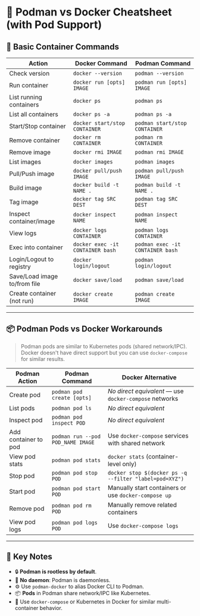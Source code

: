 # 🐳 Podman vs Docker Cheatsheet (with Pod Support)

## 🔧 Basic Container Commands

| **Action**                         | **Docker Command**                      | **Podman Command**                     |
|------------------------------------|------------------------------------------|----------------------------------------|
| Check version                      | `docker --version`                       | `podman --version`                     |
| Run container                      | `docker run [opts] IMAGE`                | `podman run [opts] IMAGE`              |
| List running containers            | `docker ps`                              | `podman ps`                            |
| List all containers                | `docker ps -a`                           | `podman ps -a`                         |
| Start/Stop container               | `docker start/stop CONTAINER`            | `podman start/stop CONTAINER`          |
| Remove container                   | `docker rm CONTAINER`                    | `podman rm CONTAINER`                  |
| Remove image                       | `docker rmi IMAGE`                       | `podman rmi IMAGE`                     |
| List images                        | `docker images`                          | `podman images`                        |
| Pull/Push image                    | `docker pull/push IMAGE`                 | `podman pull/push IMAGE`               |
| Build image                        | `docker build -t NAME .`                 | `podman build -t NAME .`               |
| Tag image                          | `docker tag SRC DEST`                    | `podman tag SRC DEST`                  |
| Inspect container/image            | `docker inspect NAME`                    | `podman inspect NAME`                  |
| View logs                          | `docker logs CONTAINER`                  | `podman logs CONTAINER`                |
| Exec into container                | `docker exec -it CONTAINER bash`         | `podman exec -it CONTAINER bash`       |
| Login/Logout to registry           | `docker login/logout`                    | `podman login/logout`                  |
| Save/Load image to/from file       | `docker save/load`                       | `podman save/load`                     |
| Create container (not run)         | `docker create IMAGE`                    | `podman create IMAGE`                  |

---

## 📦 Podman Pods vs Docker Workarounds

> Podman pods are similar to Kubernetes pods (shared network/IPC). Docker doesn't have direct support but you can use `docker-compose` for similar results.

| **Podman Action**                  | **Podman Command**                          | **Docker Alternative**                                   |
|------------------------------------|---------------------------------------------|----------------------------------------------------------|
| Create pod                         | `podman pod create [opts]`                  | _No direct equivalent_ — use `docker-compose` networks   |
| List pods                          | `podman pod ls`                             | _No direct equivalent_                                   |
| Inspect pod                        | `podman pod inspect POD`                    | _No direct equivalent_                                   |
| Add container to pod              | `podman run --pod POD_NAME IMAGE`           | Use `docker-compose` services with shared network        |
| View pod stats                     | `podman pod stats`                          | `docker stats` (container-level only)                    |
| Stop pod                           | `podman pod stop POD`                       | `docker stop $(docker ps -q --filter "label=pod=XYZ")`   |
| Start pod                          | `podman pod start POD`                      | Manually start containers or use `docker-compose up`     |
| Remove pod                         | `podman pod rm POD`                         | Manually remove related containers                       |
| View pod logs                      | `podman pod logs POD`                       | Use `docker-compose logs`                                |

---

## 🧠 Key Notes

- 🔒 **Podman is rootless by default**.
- 🚫 **No daemon**: Podman is daemonless.
- ⚙️ Use `podman-docker` to alias Docker CLI to Podman.
- 📦 **Pods** in Podman share network/IPC like Kubernetes.
- 🧰 Use `docker-compose` or Kubernetes in Docker for similar multi-container behavior.

